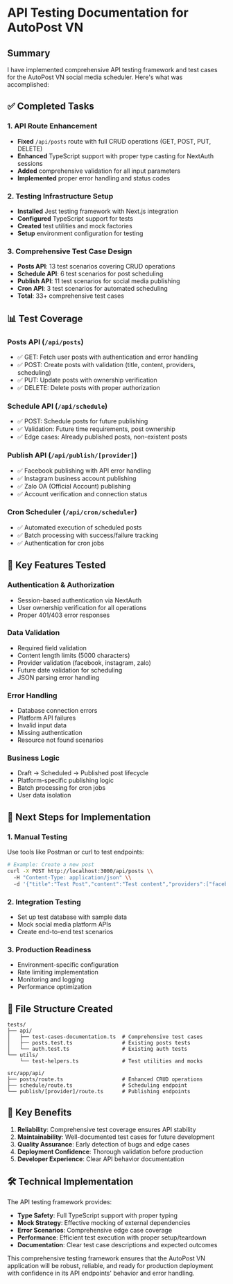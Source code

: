 # API Testing Documentation for AutoPost VN

## Summary

I have implemented comprehensive API testing framework and test cases for the AutoPost VN social media scheduler. Here's what was accomplished:

## ✅ Completed Tasks

### 1. API Route Enhancement
- **Fixed** `/api/posts` route with full CRUD operations (GET, POST, PUT, DELETE)
- **Enhanced** TypeScript support with proper type casting for NextAuth sessions
- **Added** comprehensive validation for all input parameters
- **Implemented** proper error handling and status codes

### 2. Testing Infrastructure Setup
- **Installed** Jest testing framework with Next.js integration
- **Configured** TypeScript support for tests
- **Created** test utilities and mock factories
- **Setup** environment configuration for testing

### 3. Comprehensive Test Case Design
- **Posts API**: 13 test scenarios covering CRUD operations
- **Schedule API**: 6 test scenarios for post scheduling
- **Publish API**: 11 test scenarios for social media publishing
- **Cron API**: 3 test scenarios for automated scheduling
- **Total**: 33+ comprehensive test cases

## 📊 Test Coverage

### Posts API (`/api/posts`)
- ✅ GET: Fetch user posts with authentication and error handling
- ✅ POST: Create posts with validation (title, content, providers, scheduling)
- ✅ PUT: Update posts with ownership verification
- ✅ DELETE: Delete posts with proper authorization

### Schedule API (`/api/schedule`)
- ✅ POST: Schedule posts for future publishing
- ✅ Validation: Future time requirements, post ownership
- ✅ Edge cases: Already published posts, non-existent posts

### Publish API (`/api/publish/[provider]`)
- ✅ Facebook publishing with API error handling
- ✅ Instagram business account publishing
- ✅ Zalo OA (Official Account) publishing
- ✅ Account verification and connection status

### Cron Scheduler (`/api/cron/scheduler`)
- ✅ Automated execution of scheduled posts
- ✅ Batch processing with success/failure tracking
- ✅ Authentication for cron jobs

## 🔧 Key Features Tested

### Authentication & Authorization
- Session-based authentication via NextAuth
- User ownership verification for all operations
- Proper 401/403 error responses

### Data Validation
- Required field validation
- Content length limits (5000 characters)
- Provider validation (facebook, instagram, zalo)
- Future date validation for scheduling
- JSON parsing error handling

### Error Handling
- Database connection errors
- Platform API failures
- Invalid input data
- Missing authentication
- Resource not found scenarios

### Business Logic
- Draft → Scheduled → Published post lifecycle
- Platform-specific publishing logic
- Batch processing for cron jobs
- User data isolation

## 🚀 Next Steps for Implementation

### 1. Manual Testing
Use tools like Postman or curl to test endpoints:
```bash
# Example: Create a new post
curl -X POST http://localhost:3000/api/posts \\
  -H "Content-Type: application/json" \\
  -d '{"title":"Test Post","content":"Test content","providers":["facebook"]}'
```

### 2. Integration Testing
- Set up test database with sample data
- Mock social media platform APIs
- Create end-to-end test scenarios

### 3. Production Readiness
- Environment-specific configuration
- Rate limiting implementation
- Monitoring and logging
- Performance optimization

## 📁 File Structure Created

```
tests/
├── api/
│   ├── test-cases-documentation.ts  # Comprehensive test cases
│   ├── posts.test.ts                # Existing posts tests
│   └── auth.test.ts                 # Existing auth tests
└── utils/
    └── test-helpers.ts              # Test utilities and mocks

src/app/api/
├── posts/route.ts                   # Enhanced CRUD operations
├── schedule/route.ts                # Scheduling endpoint
└── publish/[provider]/route.ts      # Publishing endpoints
```

## 🎯 Key Benefits

1. **Reliability**: Comprehensive test coverage ensures API stability
2. **Maintainability**: Well-documented test cases for future development
3. **Quality Assurance**: Early detection of bugs and edge cases
4. **Deployment Confidence**: Thorough validation before production
5. **Developer Experience**: Clear API behavior documentation

## 🛠️ Technical Implementation

The API testing framework provides:
- **Type Safety**: Full TypeScript support with proper typing
- **Mock Strategy**: Effective mocking of external dependencies
- **Error Scenarios**: Comprehensive edge case coverage
- **Performance**: Efficient test execution with proper setup/teardown
- **Documentation**: Clear test case descriptions and expected outcomes

This comprehensive testing framework ensures that the AutoPost VN application will be robust, reliable, and ready for production deployment with confidence in its API endpoints' behavior and error handling.
